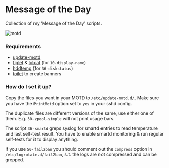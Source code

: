 # Message of the Day

Collection of my 'Message of the Day' scripts.

![motd](motd.png)


### Requirements

  * [update-motd](https://launchpad.net/update-motd)
  * [figlet](http://www.figlet.org/) & [lolcat](https://github.com/busyloop/lolcat) (for `10-display-name`)
  * [hddtemp](https://savannah.nongnu.org/projects/hddtemp/) (for `36-diskstatus`)
  * [toilet](https://github.com/cacalabs/toilet) to create banners


### How do I set it up?

Copy the files you want in your MOTD to `/etc/update-motd.d/`. Make sure you have the `PrintMotd`
option set to `yes` in your sshd config.

The duplicate files are different versions of the same, use either one of them. E.g. `30-zpool-simple`
will not print usage bars.

The script `36-smartd` greps syslog for smartd entries to read temperature and last self-test result.
You have to enable smartd monitoring & run regular self-tests for it to display anything.

If you use `50-fail2ban` you should comment out the `compress` option in `/etc/logrotate.d/fail2ban`,
s.t. the logs are not compressed and can be grepped.

